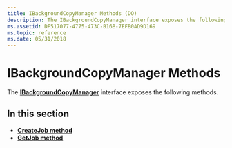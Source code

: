 ```yaml
---
title: IBackgroundCopyManager Methods (DO)
description: The IBackgroundCopyManager interface exposes the following methods.
ms.assetid: DF517077-4775-473C-B16B-7EFB0AD9D169
ms.topic: reference
ms.date: 05/31/2018
---
```


# IBackgroundCopyManager Methods

The [**IBackgroundCopyManager**](ibackgroundcopymanager.md) interface exposes the following methods.

## In this section

-   [**CreateJob method**](ibackgroundcopymanager-createjob.md)
-   [**GetJob method**](ibackgroundcopymanager-getjob.md)

 

 




